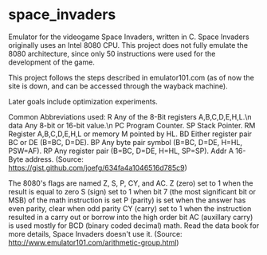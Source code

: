 # space_invaders

Emulator for the videogame Space Invaders, written in C.
Space Invaders originally uses an Intel 8080 CPU. This project does not fully emulate the 8080 architecture, since only 50 instructions were used for the development of the game.

This project follows the steps described in emulator101.com (as of now the site is down, and can be accessed through the wayback machine).

Later goals include optimization experiments.

Common Abbreviations used:
R       Any of the 8-Bit registers A,B,C,D,E,H,L.\n
data    Any 8-bit or 16-bit value.\n
PC      Program Counter.
SP      Stack Pointer.
RM      Register A,B,C,D,E,H,L or memory M pointed by HL.
BD      Either register pair BC or DE  (B=BC, D=DE).
BP      Any byte pair symbol (B=BC, D=DE, H=HL, PSW=AF).
RP      Any register pair (B=BC, D=DE, H=HL, SP=SP).
Addr    A 16-Byte address.
(Source: https://gist.github.com/joefg/634fa4a1046516d785c9)

The 8080's flags are named Z, S, P, CY, and AC.
    Z (zero) set to 1 when the result is equal to zero
    S (sign) set to 1 when bit 7 (the most significant bit or MSB) of the math instruction is set
    P (parity) is set when the answer has even parity, clear when odd parity
    CY (carry) set to 1 when the instruction resulted in a carry out or borrow into the high order bit
    AC (auxillary carry) is used mostly for BCD (binary coded decimal) math. Read the data book for more details, Space Invaders doesn't use it.
(Source: http://www.emulator101.com/arithmetic-group.html)
